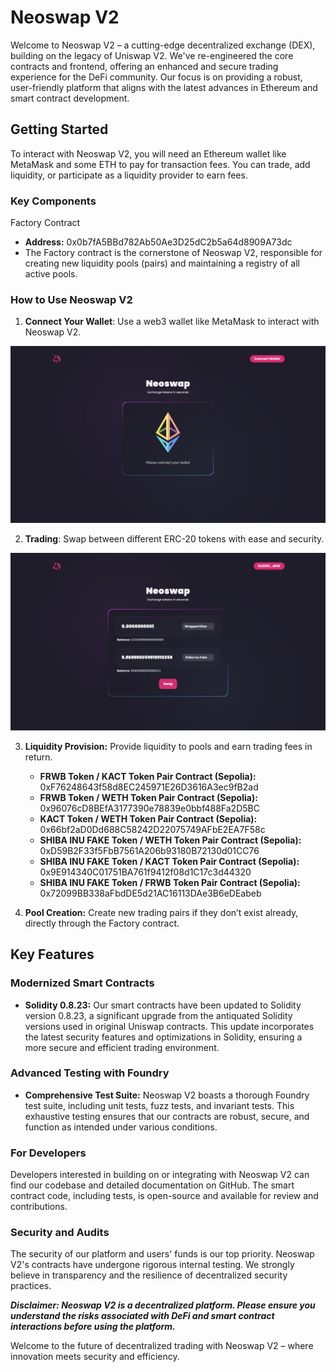# Neoswap V2

Welcome to Neoswap V2 – a cutting-edge decentralized exchange (DEX), building on the legacy of Uniswap V2. We've re-engineered the core contracts and frontend, offering an enhanced and secure trading experience for the DeFi community. Our focus is on providing a robust, user-friendly platform that aligns with the latest advances in Ethereum and smart contract development.

## Getting Started

To interact with Neoswap V2, you will need an Ethereum wallet like MetaMask and some ETH to pay for transaction fees. You can trade, add liquidity, or participate as a liquidity provider to earn fees.

### Key Components

Factory Contract

-   **Address:** 0x0b7fA5BBd782Ab50Ae3D25dC2b5a64d8909A73dc
-   The Factory contract is the cornerstone of Neoswap V2, responsible for creating new liquidity pools (pairs) and maintaining a registry of all active pools.

### How to Use Neoswap V2

1. **Connect Your Wallet**: Use a web3 wallet like MetaMask to interact with Neoswap V2.

![Alt text](frontend/packages/react-app/public/connect_wallet.png)

2. **Trading**: Swap between different ERC-20 tokens with ease and security.

![Alt text](frontend/packages/react-app/public/swap.png)

3. **Liquidity Provision:** Provide liquidity to pools and earn trading fees in return.

    - **FRWB Token / KACT Token Pair Contract (Sepolia):** 0xF76248643f58d8EC245971E26D3616A3ec9fB2ad
    - **FRWB Token / WETH Token Pair Contract (Sepolia):** 0x96076cD8BEfA3177390e78839e0bbf488Fa2D5BC
    - **KACT Token / WETH Token Pair Contract (Sepolia):** 0x66bf2aD0Dd688C58242D22075749AFbE2EA7F58c
    - **SHIBA INU FAKE Token / WETH Token Pair Contract (Sepolia):** 0xD59B2F33f5FbB7561A206b93180B72130d01CC76
    - **SHIBA INU FAKE Token / KACT Token Pair Contract (Sepolia):** 0x9E914340C01751BA761f9412f08d1C17c3d44320
    - **SHIBA INU FAKE Token / FRWB Token Pair Contract (Sepolia):** 0x72099BB338aFbdDE5d21AC16113DAe3B6eDEabeb

4. **Pool Creation:** Create new trading pairs if they don’t exist already, directly through the Factory contract.

## Key Features

### Modernized Smart Contracts

-   **Solidity 0.8.23:** Our smart contracts have been updated to Solidity version 0.8.23, a significant upgrade from the antiquated Solidity versions used in original Uniswap contracts. This update incorporates the latest security features and optimizations in Solidity, ensuring a more secure and efficient trading environment.

### Advanced Testing with Foundry

-   **Comprehensive Test Suite:** Neoswap V2 boasts a thorough Foundry test suite, including unit tests, fuzz tests, and invariant tests. This exhaustive testing ensures that our contracts are robust, secure, and function as intended under various conditions.

### For Developers

Developers interested in building on or integrating with Neoswap V2 can find our codebase and detailed documentation on GitHub. The smart contract code, including tests, is open-source and available for review and contributions.

### Security and Audits

The security of our platform and users' funds is our top priority. Neoswap V2's contracts have undergone rigorous internal testing. We strongly believe in transparency and the resilience of decentralized security practices.

**_Disclaimer: Neoswap V2 is a decentralized platform. Please ensure you understand the risks associated with DeFi and smart contract interactions before using the platform._**

Welcome to the future of decentralized trading with Neoswap V2 – where innovation meets security and efficiency.
